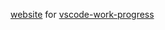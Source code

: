 [website](https://vswork-progress.vercel.app) for [vscode-work-progress](https://github.com/andrinoff/vscode-work-progress)
